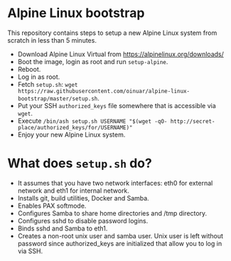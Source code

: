 # Alpine Linux bootstrap

This repository contains steps to setup a new Alpine Linux system from scratch in less than 5 minutes.

- Download Alpine Linux Virtual from https://alpinelinux.org/downloads/
- Boot the image, login as root and run `setup-alpine`.
- Reboot.
- Log in as root.
- Fetch `setup.sh`: `wget https://raw.githubusercontent.com/oinuar/alpine-linux-bootstrap/master/setup.sh`.
- Put your SSH `authorized_keys` file somewhere that is accessible via `wget`.
- Execute `/bin/ash setup.sh USERNAME "$(wget -qO- http://secret-place/authorized_keys/for/USERNAME)"`
- Enjoy your new Alpine Linux system.

# What does `setup.sh` do?
- It assumes that you have two network interfaces: eth0 for external network and eth1 for internal network.
- Installs git, build utilities, Docker and Samba.
- Enables PAX softmode.
- Configures Samba to share home directories and /tmp directory.
- Configures sshd to disable password logins.
- Binds sshd and Samba to eth1.
- Creates a non-root unix user and samba user. Unix user is left without password since authorized_keys are initialized that allow you to log in via SSH.
